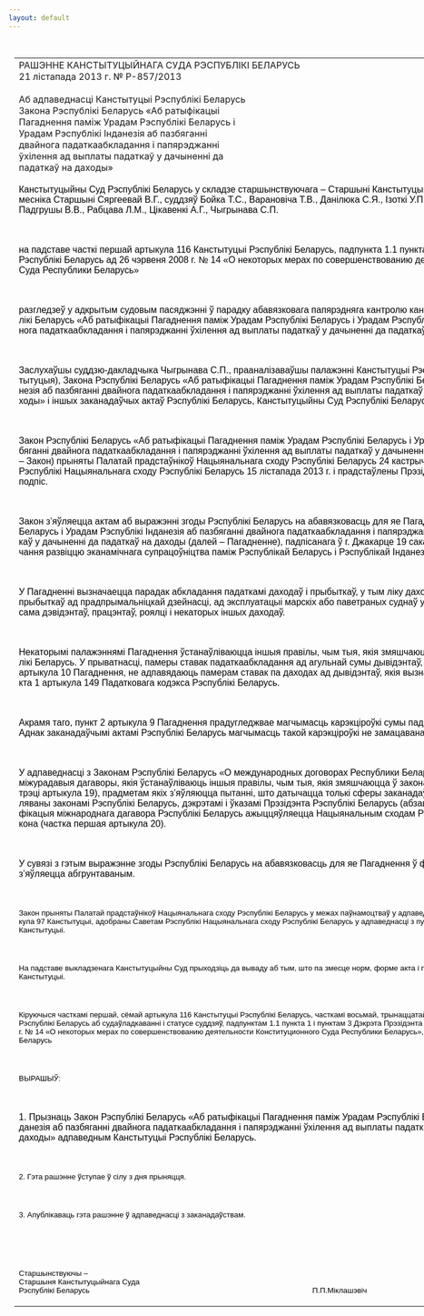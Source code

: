 ```yaml
---
layout: default
---
```


<div style="margin: 0px auto; width: 1000px;">

<div id="flag">

 

</div>

<div id="fixedWidth">

<div id="body">

<div id="columnSpanned">

<div id="content" style="margin: 10px">

<table>
<colgroup>
<col style="width: 100%" />
</colgroup>
<tbody>
<tr class="odd">
<td><div data-align="center" style="text-transform: uppercase;">
Рашэнне Канстытуцыйнага Суда Рэспублікі Беларусь
</div>
<div data-align="center">
21 лістапада 2013 г. № Р-857/2013
</div>
<div data-align="left" style="width: 400px; margin-top: 20px; margin-bottom: 20px;">
Аб адпаведнасці Канстытуцыі Рэспублікі Беларусь Закона Рэспублікі Беларусь «Аб ратыфікацыі Пагаднення паміж Урадам Рэспублікі Беларусь і Урадам Рэспублікі Інданезія аб пазбяганні двайнога падаткаабкладання і папярэджанні ўхілення ад выплаты падаткаў у дачыненні да падаткаў на даходы»
</div>
<p><span style="font-family: Arial; color: black; mso-ansi-language: BE" lang="BE">Канстытуцыйны Суд Рэспублікі Беларусь у складзе старшынствуючага – Старшыні Канстытуцыйнага Суда Міклашэвіча П.П., намесніка Старшыні Сяргеевай В.Г., суддзяў Бойка Т.С., Варановіча Т.В., Данілюка С.Я., Ізоткі У.П., Козыравай Л.Р., Марыскіна А.У., Падгрушы В.В., Рабцава Л.М., Цікавенкі А.Г., Чыгрынава С.П.</span></p>
<p><span style="font-family: Arial; color: black; mso-ansi-language: BE" lang="BE"></span></p>
<p> </p>
<p><span style="font-family: Arial; color: black">на падставе часткі першай артыкула 116 Канстытуцыі Рэспублікі Беларусь, падпункта 1.1 пункта 1 і пункта 3 Дэкрэта Прэзідэнта Рэспублікі Беларусь ад 26 чэрвеня 2008 г. № 14 «</span><span style="font-family: Arial; color: black; mso-ansi-language: BE" lang="BE">О некоторых мерах по совершенствован</span><span style="font-family: Arial; color: black">и</span><span style="font-family: Arial; color: black; mso-ansi-language: BE" lang="BE">ю деятельности Конституционного Суда Республики Беларусь</span><span style="font-family: Arial; color: black">»</span></p>
<p><span style="font-family: Arial; color: black; mso-ansi-language: BE" lang="BE"></span></p>
<p> </p>
<p><span style="font-family: Arial; color: black; mso-ansi-language: BE" lang="BE">разгледзеў у адкрытым судовым пасяджэнні ў парадку абавязковага папярэдняга кантролю канстытуцыйнасць Закона Рэспублікі Беларусь «Аб ратыфікацыі Пагаднення паміж Урадам Рэспублікі Беларусь і Урадам Рэспублікі Інданезія аб пазбяганні двайнога падаткаабкладання і папярэджанні ўхілення ад выплаты падаткаў у дачыненні да падаткаў на даходы».</span></p>
<p><span style="font-family: Arial; color: black; mso-ansi-language: BE" lang="BE"></span></p>
<p> </p>
<p><span style="font-family: Arial; color: black; mso-ansi-language: BE" lang="BE">Заслухаўшы суддзю-дакладчыка Чыгрынава С.П., прааналізаваўшы палажэнні Канстытуцыі Рэспублікі Беларусь (далей – Канстытуцыя), Закона Рэспублікі Беларусь «Аб ратыфікацыі Пагаднення паміж Урадам Рэспублікі Беларусь і Урадам Рэспублікі Інданезія аб пазбяганні двайнога падаткаабкладання і папярэджанні ўхілення ад выплаты падаткаў у дачыненні да падаткаў на даходы» і іншых заканадаўчых актаў Рэспублікі Беларусь, Канстытуцыйны Суд Рэспублікі Беларусь устанавіў:</span></p>
<p><span style="font-family: Arial; color: black; mso-ansi-language: BE" lang="BE"></span></p>
<p> </p>
<p><span style="font-family: Arial; color: black; mso-ansi-language: BE" lang="BE">Закон Рэспублікі Беларусь «Аб ратыфікацыі Пагаднення паміж Урадам Рэспублікі Беларусь і Урадам Рэспублікі Інданезія аб пазбяганні двайнога падаткаабкладання і папярэджанні ўхілення ад выплаты падаткаў у дачыненні да падаткаў на даходы» (далей – Закон) прыняты Палатай прадстаўнікоў Нацыянальнага сходу Рэспублікі Беларусь 24 кастрычніка 2013 г., адобраны Саветам Рэспублікі Нацыянальнага сходу Рэспублікі Беларусь 15 лістапада 2013 г. і прадстаўлены Прэзідэнту Рэспублікі Беларусь на подпіс.</span></p>
<p><span style="font-family: Arial; color: black; mso-ansi-language: BE" lang="BE"></span></p>
<p> </p>
<p><span style="font-family: Arial; color: black; mso-ansi-language: BE" lang="BE">Закон з’яўляецца актам аб выражэнні згоды Рэспублікі Беларусь на абавязковасць для яе Пагаднення паміж Урадам Рэспублікі Беларусь і Урадам Рэспублікі Інданезія аб пазбяганні двайнога падаткаабкладання і папярэджанні ўхілення ад выплаты падаткаў у дачыненні да падаткаў на даходы (далей – Пагадненне), падпісанага ў г. Джакарце 19 сакавіка 2013 года ў мэтах садзейнічання развіццю эканамічнага супрацоўніцтва паміж Рэспублікай Беларусь і Рэспублікай Інданезія на ўзаемавыгадных умовах.</span></p>
<p><span style="font-family: Arial; color: black; mso-ansi-language: BE" lang="BE"></span></p>
<p> </p>
<p><span style="font-family: Arial; color: black; mso-ansi-language: BE" lang="BE">У Пагадненні вызначаецца парадак абкладання падаткамі даходаў і прыбыткаў, у тым ліку даходаў ад нерухомай маёмасц</span><span style="font-family: Arial; color: black; mso-ansi-language: EN-US" lang="EN-US">і</span><span style="font-family: Arial; color: black; mso-ansi-language: BE" lang="BE">, прыбыткаў ад прадпрымальніцкай дзейнасці, ад эксплуатацыі марскіх або паветраных суднаў у міжнародных перавозках, а таксама дэвідэнтаў, працэнтаў, роялці і некаторых іншых даходаў.</span></p>
<p><span style="font-family: Arial; color: black; mso-ansi-language: BE" lang="BE"></span></p>
<p> </p>
<p><span class="hps"><span style="font-family: Arial; color: black; mso-ansi-language: BE" lang="BE">Некаторымі</span></span><span class="longtext"><span style="font-family: Arial; color: black; mso-ansi-language: BE" lang="BE"> </span></span><span class="hps"><span style="font-family: Arial; color: black; mso-ansi-language: BE" lang="BE">палажэннямі</span></span><span class="longtext"><span style="font-family: Arial; color: black; mso-ansi-language: BE" lang="BE"> </span></span><span class="hps"><span style="font-family: Arial; color: black; mso-ansi-language: BE" lang="BE">Пагаднення</span></span><span class="longtext"><span style="font-family: Arial; color: black; mso-ansi-language: BE" lang="BE"> </span></span><span class="hps"><span style="font-family: Arial; color: black; mso-ansi-language: BE" lang="BE">ўстанаўліваюцца</span></span><span class="longtext"><span style="font-family: Arial; color: black; mso-ansi-language: BE" lang="BE"> </span></span><span class="hps"><span style="font-family: Arial; color: black; mso-ansi-language: BE" lang="BE">іншыя правілы,</span></span><span class="longtext"><span style="font-family: Arial; color: black; mso-ansi-language: BE" lang="BE"> </span></span><span class="hps"><span style="font-family: Arial; color: black; mso-ansi-language: BE" lang="BE">чым тыя</span></span><span class="longtext"><span style="font-family: Arial; color: black; mso-ansi-language: BE" lang="BE">, </span></span><span class="hps"><span style="font-family: Arial; color: black; mso-ansi-language: BE" lang="BE">якія</span></span><span class="longtext"><span style="font-family: Arial; color: black; mso-ansi-language: BE" lang="BE"> </span></span><span class="hps"><span style="font-family: Arial; color: black; mso-ansi-language: BE" lang="BE">змяшчаюцца ў</span></span><span class="longtext"><span style="font-family: Arial; color: black; mso-ansi-language: BE" lang="BE"> </span></span><span class="hps"><span style="font-family: Arial; color: black; mso-ansi-language: BE" lang="BE">заканадаўчых</span></span><span class="longtext"><span style="font-family: Arial; color: black; mso-ansi-language: BE" lang="BE"> </span></span><span class="hps"><span style="font-family: Arial; color: black; mso-ansi-language: BE" lang="BE">актах</span></span><span class="longtext"><span style="font-family: Arial; color: black; mso-ansi-language: BE" lang="BE"> </span></span><span class="hps"><span style="font-family: Arial; color: black; mso-ansi-language: BE" lang="BE">Рэспублікі</span></span><span class="longtext"><span style="font-family: Arial; color: black; mso-ansi-language: BE" lang="BE"> </span></span><span class="hps"><span style="font-family: Arial; color: black; mso-ansi-language: BE" lang="BE">Беларусь</span></span><span class="longtext"><span style="font-family: Arial; color: black; mso-ansi-language: BE" lang="BE">. </span></span><span class="hps"><span style="font-family: Arial; color: black; mso-ansi-language: BE" lang="BE">У</span></span><span class="longtext"><span style="font-family: Arial; color: black; mso-ansi-language: BE" lang="BE"> </span></span><span class="hps"><span style="font-family: Arial; color: black; mso-ansi-language: BE" lang="BE">прыватнасці, памеры</span></span><span class="longtext"><span style="font-family: Arial; color: black; mso-ansi-language: BE" lang="BE"> </span></span><span class="hps"><span style="font-family: Arial; color: black; mso-ansi-language: BE" lang="BE">ставак</span></span><span class="longtext"><span style="font-family: Arial; color: black; mso-ansi-language: BE" lang="BE"> </span></span><span class="hps"><span style="font-family: Arial; color: black; mso-ansi-language: BE" lang="BE">падаткаабкладання ад агульнай сумы дывідэнтаў, якія прадугледжаны пунктам 2 артыкула 10 Пагаднення, не адпавядаюць памерам ставак па даходах ад дывідэнтаў, якія вызначаны абзацам чацвёртым пункта 1 артыкула 149 Падатковага кодэкса Рэспублікі Беларусь.</span></span></p>
<p><span class="hps"><span style="font-family: Arial; color: black; mso-ansi-language: BE" lang="BE"></span></span></p>
<p> </p>
<p><span class="hps"><span style="font-family: Arial; color: black; mso-ansi-language: BE" lang="BE">Акрамя таго, пункт 2 артыкула 9 Пагаднення прадугледжвае магчымасць карэкціроўкі сумы падатку, які збіраецца з прыбытку. Аднак заканадаўчымі актамі Рэспублікі Беларусь магчымасць такой карэкціроўкі не замацавана.</span></span></p>
<p><span style="font-family: Arial; color: black; mso-ansi-language: BE" lang="BE"></span></p>
<p> </p>
<p><span style="font-family: Arial; color: black; mso-ansi-language: BE" lang="BE">У адпаведнасці з Законам Рэспублікі Беларусь «О международных договорах Республики Беларусь» ратыфікацыі падлягаюць міжурадавыя дагаворы, якія <span class="hps">ўстанаўліваюць</span> <span class="hps">іншыя правілы</span>, <span class="hps">чым тыя</span>, <span class="hps">якія</span> <span class="hps">змяшчаюцца ў</span> <span class="hps">законах Рэспублікі</span> <span class="hps">Беларусь</span> (абзац трэці артыкула 19), <span class="hps">прадметам</span> <span class="hps">якіх</span> <span class="hps">з</span>’<span class="hps">яўляюцца пытанні</span>, што датычацца толькі <span class="hps">сферы</span> <span class="hps">заканадаўчага</span> <span class="hps">рэгулявання,</span> <span class="hps">але не</span> <span class="hps">ўрэгуляваны</span> <span class="hps">законамі</span> <span class="hps">Рэспублікі</span> <span class="hps">Беларусь</span>, <span class="hps">дэкрэтамі</span> <span class="hps">і ўказамі</span> <span class="hps">Прэзідэнта</span> <span class="hps">Рэспублікі</span> <span class="hps">Беларусь </span>(абзац чацвёрты артыкула 19); ратыфікацыя міжнароднага дагавора Рэспублікі Беларусь ажыццяўляецца Нацыянальным сходам Рэспублікі Беларусь у форме закона (частка першая артыкула 20).</span></p>
<p><span style="font-family: Arial; color: black; mso-ansi-language: BE" lang="BE"></span></p>
<p> </p>
<p><span style="font-family: Arial; color: black; mso-ansi-language: BE" lang="BE">У сувязі з гэтым выражэнне згоды Рэспублікі Беларусь на абавязковасць для яе Пагаднення ў форме закона аб ратыфікацыі з’яўляецца абгрунтаваным.</span></p>
<p><span style="font-family: Arial; color: black; mso-ansi-language: BE" lang="BE"></span></p>
<p> </p>
<p><span style="font-family: Arial; color: black; font-size: 10pt; mso-ansi-language: BE" lang="BE">Закон прыняты Палатай прадстаўнікоў Нацыянальнага сходу Рэспублікі Беларусь у межах паўнамоцтваў у адпаведнасці з пунктам 2 часткі першай артыкула 97 Канстытуцыі, адобраны Саветам Рэспублікі Нацыянальнага сходу Рэспублікі Беларусь у адпаведнасці з пунктам 1 часткі першай артыкула 98 Канстытуцыі.</span></p>
<p><span style="font-family: Arial; color: black; font-size: 10pt; mso-ansi-language: BE" lang="BE"></span></p>
<p> </p>
<p><span style="font-family: Arial; color: black; font-size: 10pt; mso-ansi-language: BE" lang="BE">На падставе выкладзенага Канстытуцыйны Суд прыходзіць да вываду аб тым, што па змесце норм, форме акта і парадку прыняцця Закон адпавядае Канстытуцыі.</span></p>
<p><span style="font-family: Arial; color: black; font-size: 10pt; mso-ansi-language: BE" lang="BE"></span></p>
<p> </p>
<p><span style="font-family: Arial; color: black; font-size: 10pt; mso-ansi-language: BE" lang="BE">Кіруючыся часткамі першай, сёмай артыкула 116 Канстытуцыі Рэспублікі Беларусь, часткамі восьмай, трынаццатай, чатырнаццатай артыкула 24 Кодэкса Рэспублікі Беларусь аб судаўладкаванні і статусе суддзяў, падпунктам 1.1 пункта 1 і пунктам 3 Дэкрэта Прэзідэнта Рэспублікі Беларусь ад 26 чэрвеня 2008 г. № 14 «О некоторых мерах по совершенствованию деятельности Конституционного Суда Республики Беларусь», Канстытуцыйны Суд Рэспублікі Беларусь</span></p>
<p><span style="font-family: Arial; color: black; font-size: 10pt; mso-ansi-language: BE" lang="BE"></span></p>
<p> </p>
<p><span style="font-family: Arial; color: black; font-size: 10pt; mso-ansi-language: BE" lang="BE">ВЫРАШЫЎ:</span></p>
<p><strong><span style="font-family: Arial; color: black; font-size: 10pt; mso-ansi-language: BE" lang="BE"></span></strong></p>
<p> </p>
<p><span style="font-family: Arial; color: black; mso-ansi-language: BE" lang="BE">1.</span><span style="font-family: Arial; color: black"> </span><span style="font-family: Arial; color: black; mso-ansi-language: BE" lang="BE">Прызнаць Закон Рэспублікі Беларусь «Аб ратыфікацыі Пагаднення паміж Урадам Рэспублікі Беларусь і Урадам Рэспублікі Інданезія аб пазбяганні двайнога падаткаабкладання і папярэджанні ўхілення ад выплаты падаткаў у дачыненні да падаткаў на даходы» адпаведным Канстытуцыі Рэспублікі Беларусь.</span></p>
<p><span style="font-family: Arial; color: black; mso-ansi-language: BE" lang="BE"></span></p>
<p> </p>
<p><span style="font-family: Arial; color: black; font-size: 10pt; mso-ansi-language: BE" lang="BE">2. Гэта рашэнне ўступае ў сілу з дня прыняцця.</span></p>
<p><span style="font-family: Arial; color: black; font-size: 10pt; mso-ansi-language: BE" lang="BE"></span></p>
<p> </p>
<p><span style="font-family: Arial; color: black; font-size: 10pt; mso-ansi-language: BE" lang="BE">3. Апублікаваць гэта рашэнне ў адпаведнасці з заканадаўствам.</span></p>
<p><span style="font-family: Arial; color: black; font-size: 10pt; mso-ansi-language: BE" lang="BE"></span></p>
<p> </p>
<p><span style="font-family: Arial; color: black; font-size: 10pt; mso-ansi-language: BE" lang="BE"></span></p>
<p> </p>
<p><span style="font-family: Arial; color: black; font-size: 10pt; mso-ansi-language: BE" lang="BE">Старшынствуючы –<br />
Старшыня Канстытуцыйнага Суда<br />
Рэспублікі Беларусь<span style="mso-tab-count: 5">                                                   </span><span style="mso-tab-count: 1">            </span><span style="mso-tab-count: 1">            </span><span style="mso-tab-count: 2">                        </span><span style="mso-spacerun: yes">  </span><span style="mso-spacerun: yes">     </span>П.П.Міклашэвіч</span></p></td>
</tr>
</tbody>
</table>

</div>

<div class="terminator">

 

</div>

</div>

</div>

</div>

</div>
